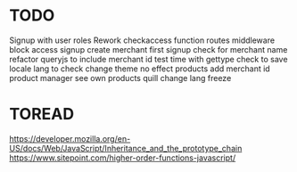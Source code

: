 # TODO
Signup with user roles
Rework checkaccess function
routes middleware block access
signup create merchant first
signup check for merchant name
refactor queryjs to include merchant id
test time with gettype check
to save locale lang
to check change theme no effect
products add merchant id
product manager see own products
quill change lang freeze

# TOREAD
https://developer.mozilla.org/en-US/docs/Web/JavaScript/Inheritance_and_the_prototype_chain
https://www.sitepoint.com/higher-order-functions-javascript/